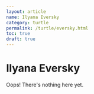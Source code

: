 ```yaml
---
layout: article
name: Ilyana Eversky
category: turtle
permalink: /turtle/eversky.html
toc: true
draft: true
---
```


# Ilyana Eversky

Oops! There's nothing here yet.
